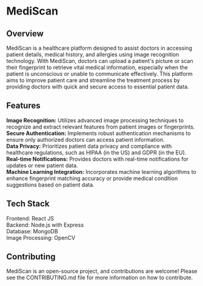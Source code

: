 # MediScan

## Overview

MediScan is a healthcare platform designed to assist doctors in accessing patient details, medical history, and allergies using image recognition technology. With MediScan, doctors can upload a patient's picture or scan their fingerprint to retrieve vital medical information, especially when the patient is unconscious or unable to communicate effectively. This platform aims to improve patient care and streamline the treatment process by providing doctors with quick and secure access to essential patient data.

## Features

**Image Recognition:** Utilizes advanced image processing techniques to recognize and extract relevant features from patient images or fingerprints.  
**Secure Authentication:** Implements robust authentication mechanisms to ensure only authorized doctors can access patient information.  
**Data Privacy:** Prioritizes patient data privacy and compliance with healthcare regulations, such as HIPAA (in the US) and GDPR (in the EU).  
**Real-time Notifications:** Provides doctors with real-time notifications for updates or new patient data.    
**Machine Learning Integration:** Incorporates machine learning algorithms to enhance fingerprint matching accuracy or provide medical condition suggestions based on patient data.

## Tech Stack

Frontend: React JS  
Backend: Node.js with Express  
Database: MongoDB  
Image Processing: OpenCV  

## Contributing

MediScan is an open-source project, and contributions are welcome! Please see the CONTRIBUTING.md file for more information on how to contribute.

